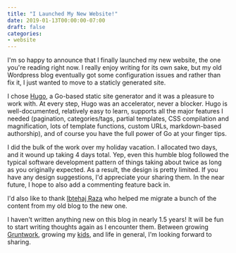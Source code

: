 ```yaml
---
title: "I Launched My New Website!"
date: 2019-01-13T00:00:00-07:00
draft: false
categories:
- website
---
```


I'm so happy to announce that I finally launched my new website, the one you're reading right now. I really enjoy writing for its own sake, but my old Wordpress blog eventually got some configuration issues and rather than fix it, I just wanted to move to a staticly generated site. 

I chose [Hugo](https://gohugo.io/), a Go-based static site generator and it was a pleasure to work with. At every step, Hugo was an accelerator, never a blocker. Hugo is well-documented, relatively easy to learn, supports all the major features I needed (pagination, categories/tags, partial templates, CSS compilation and magnification, lots of template functions, custom URLs, markdown-based authorship), and of course you have the full power of Go at your finger tips.

I did the bulk of the work over my holiday vacation. I allocated two days, and it wound up taking 4 days total. Yep, even this humble blog followed the typical software development pattern of things taking about twice as long as you originally expected. As a result, the design is pretty limited. If you have any design suggestions, I'd appreciate your sharing them. In the near future, I hope to also add a commenting feature back in.

I'd also like to thank [Ibtehaj Raza](https://github.com/ibtehajraza) who helped me migrate a bunch of the content from my old blog to the new one. 

I haven't written anything new on this blog in nearly 1.5 years! It will be fun to start writing thoughts again as I encounter them. Between growing [Gruntwork](https://gruntwork.io/), growing my [kids](/about), and life in general, I'm looking forward to sharing.

